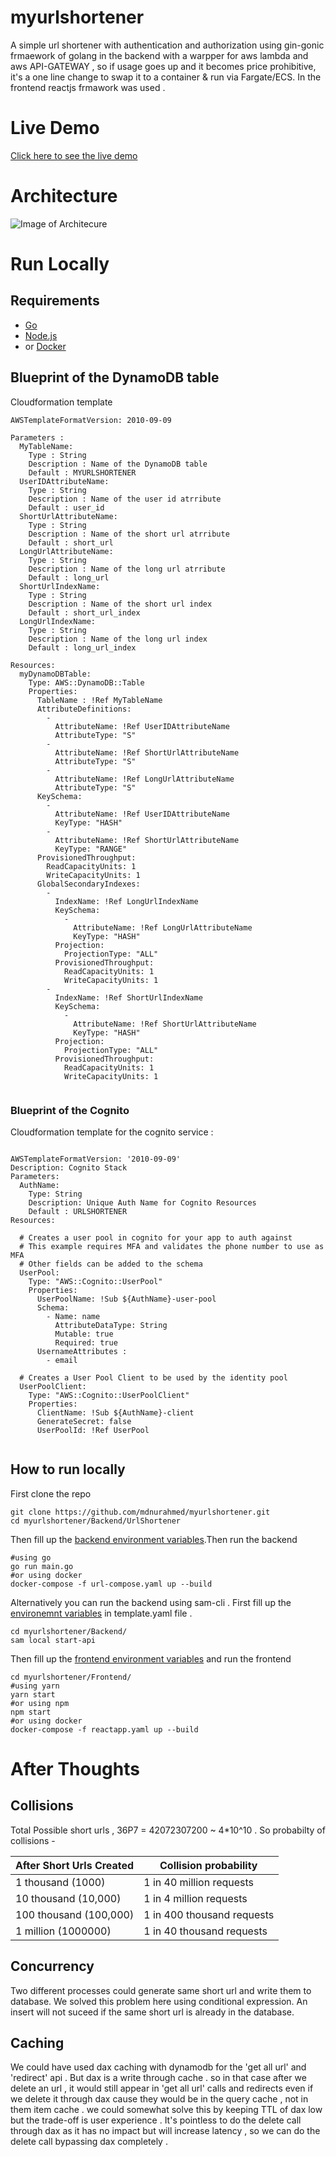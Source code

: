 # myurlshortener
A simple url shortener with authentication and authorization using gin-gonic frmaework of golang in the backend with a warpper for aws lambda and aws API-GATEWAY , so if usage goes up and it becomes price prohibitive, it's a one line change to swap it to a container & run via Fargate/ECS. In the frontend reactjs frmawork was used . 

# Live Demo
[Click here to see the live demo](https://d1nkdlbzuru4c8.cloudfront.net)


# Architecture 
![Image of Architecure](https://github.com/mdnurahmed/myurlshortener/blob/main/architecure.jpeg)

# Run Locally
## Requirements
- [Go](https://golang.org/doc/install)
- [Node.js](https://nodejs.org/en/download/)
- or [Docker](https://docs.docker.com/get-docker/)

## Blueprint of the DynamoDB table 

Cloudformation template 
```
AWSTemplateFormatVersion: 2010-09-09

Parameters : 
  MyTableName:
    Type : String 
    Description : Name of the DynamoDB table
    Default : MYURLSHORTENER
  UserIDAttributeName:
    Type : String 
    Description : Name of the user id atrribute
    Default : user_id
  ShortUrlAttributeName:
    Type : String 
    Description : Name of the short url atrribute
    Default : short_url
  LongUrlAttributeName:
    Type : String 
    Description : Name of the long url atrribute
    Default : long_url
  ShortUrlIndexName:
    Type : String 
    Description : Name of the short url index
    Default : short_url_index
  LongUrlIndexName:
    Type : String 
    Description : Name of the long url index
    Default : long_url_index

Resources:
  myDynamoDBTable: 
    Type: AWS::DynamoDB::Table
    Properties: 
      TableName : !Ref MyTableName
      AttributeDefinitions: 
        - 
          AttributeName: !Ref UserIDAttributeName
          AttributeType: "S"
        - 
          AttributeName: !Ref ShortUrlAttributeName
          AttributeType: "S"
        - 
          AttributeName: !Ref LongUrlAttributeName
          AttributeType: "S"
      KeySchema: 
        - 
          AttributeName: !Ref UserIDAttributeName
          KeyType: "HASH"
        - 
          AttributeName: !Ref ShortUrlAttributeName
          KeyType: "RANGE"
      ProvisionedThroughput: 
        ReadCapacityUnits: 1
        WriteCapacityUnits: 1
      GlobalSecondaryIndexes: 
        - 
          IndexName: !Ref LongUrlIndexName
          KeySchema: 
            - 
              AttributeName: !Ref LongUrlAttributeName
              KeyType: "HASH"
          Projection: 
            ProjectionType: "ALL"
          ProvisionedThroughput: 
            ReadCapacityUnits: 1
            WriteCapacityUnits: 1
        - 
          IndexName: !Ref ShortUrlIndexName
          KeySchema: 
            - 
              AttributeName: !Ref ShortUrlAttributeName
              KeyType: "HASH"
          Projection: 
            ProjectionType: "ALL"
          ProvisionedThroughput: 
            ReadCapacityUnits: 1
            WriteCapacityUnits: 1
      
```
### Blueprint of the Cognito
Cloudformation template for the cognito service :

```

AWSTemplateFormatVersion: '2010-09-09'
Description: Cognito Stack
Parameters:
  AuthName:
    Type: String
    Description: Unique Auth Name for Cognito Resources
    Default : URLSHORTENER
Resources:
  
  # Creates a user pool in cognito for your app to auth against
  # This example requires MFA and validates the phone number to use as MFA
  # Other fields can be added to the schema
  UserPool:
    Type: "AWS::Cognito::UserPool"
    Properties:
      UserPoolName: !Sub ${AuthName}-user-pool
      Schema:
        - Name: name
          AttributeDataType: String
          Mutable: true
          Required: true
      UsernameAttributes : 
        - email 
  
  # Creates a User Pool Client to be used by the identity pool
  UserPoolClient:
    Type: "AWS::Cognito::UserPoolClient"
    Properties:
      ClientName: !Sub ${AuthName}-client
      GenerateSecret: false
      UserPoolId: !Ref UserPool
  
```
## How to run locally
First clone the repo  
```
git clone https://github.com/mdnurahmed/myurlshortener.git
cd myurlshortener/Backend/UrlShortener
```
Then fill up the [backend environment variables](https://github.com/mdnurahmed/myurlshortener/blob/main/Backend/UrlShortener/app.env).Then run the backend
```
#using go 
go run main.go
#or using docker 
docker-compose -f url-compose.yaml up --build
```
Alternatively you can run the backend using sam-cli . First fill up the [environemnt variables](https://github.com/mdnurahmed/myurlshortener/blob/main/Backend/template.yaml) in template.yaml file . 
```
cd myurlshortener/Backend/
sam local start-api
```
Then fill up the [frontend environment variables](https://github.com/mdnurahmed/myurlshortener/blob/main/Frontend/.env) and  run the frontend 
```
cd myurlshortener/Frontend/
#using yarn 
yarn start
#or using npm
npm start
#or using docker
docker-compose -f reactapp.yaml up --build
```

# After Thoughts 
## Collisions
Total Possible short urls , 36P7 = 42072307200 ~ 4*10^10 . So probabilty of collisions - 

| After Short Urls Created  | Collision probability      | 
| --------------------------| ---------------------------|
| 1 thousand (1000)         | 1 in 40 million requests   |
| 10 thousand (10,000)      | 1 in 4 million requests    |
| 100 thousand (100,000)    | 1 in 400 thousand requests |
| 1 million (1000000)       | 1 in 40 thousand requests  |
## Concurrency 
Two different processes could generate same short url and write them to database. We solved this problem here using conditional expression. An insert will not suceed if the same short url is already in the database.
## Caching
We could have used dax caching with dynamodb for the 'get all url' and 'redirect' api . But dax is a write through cache . so in that case after we delete an url , it would still appear in 'get all url' calls and redirects even if we delete it through dax cause they would be in the query cache , not in them item cache . we could somewhat solve this by keeping TTL of dax low but the trade-off is user experience . It's pointless to do the delete call through dax as it has no impact but will increase latency , so we can do the delete call bypassing dax completely .  


